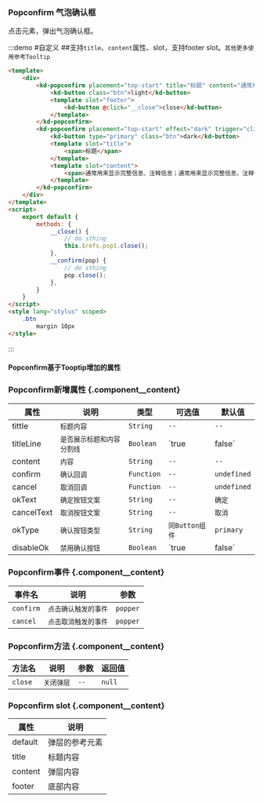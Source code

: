 ### Popconfirm 气泡确认框
点击元素，弹出气泡确认框。

:::demo #自定义  ##支持`title`、`content`属性、slot，支持footer slot。`其他更多使用参考Tooltip`

```html
<template>
    <div>
        <kd-popconfirm placement="top-start" title="标题" content="通常用来显示完整信息、注释信息；通常用来显示完整信息、注释信息；" ref="pop1">
            <kd-button class="btn">light</kd-button>
            <template slot="footer">
                <kd-button @click="__close">close</kd-button>
            </template>
        </kd-popconfirm>
        <kd-popconfirm placement="top-start" effect="dark" trigger="click" :confirm="__confirm">
            <kd-button type="primary" class="btn">dark</kd-button>
            <template slot="title">
                <span>标题</span>
            </template>
            <template slot="content">
                <span>通常用来显示完整信息、注释信息；通常用来显示完整信息、注释信息；</span>
            </template>
        </kd-popconfirm>
    </div>
</template>
<script>
    export default {
        methods: {
            __close() {
                // do sthing
                this.$refs.pop1.close();
            },
            __confirm(pop) {
                // do sthing
                pop.close();
            },
        }
    }
</script>
<style lang="stylus" scoped>
    .btn
        margin 10px
</style>
```

:::

#### Popconfirm基于Tooptip增加的属性

### Popconfirm新增属性 {.component__content}

| 属性      | 说明    | 类型      | 可选值       | 默认值   |
|---------- |-------- |---------- |-------------  |-------- |
| tittle    | `标题内容` | `String` | `--` | `--` |
| titleLine    | `是否展示标题和内容分割线` | `Boolean` | `true|false` | `true` |
| content    | `内容` | `String` | `--` | `--` |
| confirm    | `确认回调` | `Function` | `--` | `undefined` |
| cancel    | `取消回调` | `Function` | `--` | `undefined` |
| okText    | `确定按钮文案` | `String` | `--` | `确定` |
| cancelText    | `取消按钮文案` | `String` | `--` | `取消` |
| okType    | `确认按钮类型` | `String` | `同Button组件` | `primary` |
| disableOk    | `禁用确认按钮` | `Boolean` | `true|false` | `false` |

### Popconfirm事件 {.component__content}

| 事件名 | 说明               | 参数    |
| ----  | ------------------| ------- |
| `confirm` | `点击确认触发的事件` | `popper` |
| `cancel` | `点击取消触发的事件` | `popper` |

### Popconfirm方法 {.component__content}

| 方法名      | 说明    | 参数      | 返回值      |
|---------- |-------- |---------- |---------- |
| `close` | `关闭弹层` | `--` | `null` |

### Popconfirm slot {.component__content}

| 属性       | 说明           |
|---------- |--------        |
| default   | 弹层的参考元素   |
| title     | 标题内容        |
| content   | 弹层内容        |
| footer    | 底部内容        |
